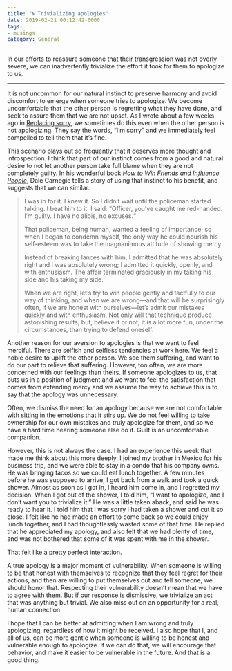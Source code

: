 ```yaml
---
title: "🌀 Trivializing apologies"
date: 2019-02-21 00:12:42-0000
tags:
- musings
category: General
---
```


In our efforts to reassure someone that their transgression was not overly severe, we can inadvertently trivialize the effort it took for them to apologize to us.

***

It is not uncommon for our natural instinct to preserve harmony and avoid discomfort to emerge when someone tries to apologize. We become uncomfortable that the other person is regretting what they have done, and seek to assure them that we are not upset. As I wrote about a few weeks ago in [Replacing sorry](https://www.bennorris.org/2019/01/25/replacing-sorry.html), we sometimes do this even when the other person is not apologizing. They say the words, “I’m sorry” and we immediately feel compelled to tell them that it’s fine.

This scenario plays out so frequently that it deserves more thought and introspection. I think that part of our instinct comes from a good and natural desire to not let another person take full blame when they are not completely guilty. In his wonderful book *[How to Win Friends and Influence People](https://en.wikipedia.org/wiki/How_to_Win_Friends_and_Influence_People)*, Dale Carnegie tells a story of using that instinct to his benefit, and suggests that we can similar.

> I was in for it. I knew it. So I didn’t wait until the policeman started talking. I beat him to it. I said: “Officer, you’ve caught me red-handed. I’m guilty. I have no alibis, no excuses.“
> 
> That policeman, being human, wanted a feeling of importance; so when I began to condemn myself, the only way he could nourish his self-esteem was to take the magnanimous attitude of showing mercy.
> 
> Instead of breaking lances with him, I admitted that he was absolutely right and I was absolutely wrong; I admitted it quickly, openly, and with enthusiasm. The affair terminated graciously in my taking his side and his taking my side.
> 
> When we are right, let’s try to win people gently and tactfully to our way of thinking, and when we are wrong—and that will be surprisingly often, if we are honest with ourselves—let’s admit our mistakes quickly and with enthusiasm. Not only will that technique produce astonishing results; but, believe it or not, it is a lot more fun, under the circumstances, than trying to defend oneself.

Another reason for our aversion to apologies is that we want to feel merciful. There are selfish and selfless tendencies at work here. We feel a noble desire to uplift the other person. We see them suffering, and want to do our part to relieve that suffering. However, too often, we are more concerned with our feelings than theirs. If someone apologizes to us, that puts us in a position of judgment and we want to feel the satisfaction that comes from extending mercy and we assume the way to achieve this is to say that the apology was unnecessary.

Often, we dismiss the need for an apology because we are not comfortable with sitting in the emotions that it stirs up. We do not feel willing to take ownership for our own mistakes and truly apologize for them, and so we have a hard time hearing someone else do it. Guilt is an uncomfortable companion.

However, this is not always the case. I had an experience this week that made me think about this more deeply. I joined my brother in Mexico for his business trip, and we were able to stay in a condo that his company owns. He was bringing tacos so we could eat lunch together. A few minutes before he was supposed to arrive, I got back from a walk and took a quick shower. Almost as soon as I got in, I heard him come in, and I regretted my decision. When I got out of the shower, I told him, “I want to apologize, and I don’t want you to trivialize it.” He was a little taken aback, and said he was ready to hear it. I told him that I was sorry I had taken a shower and cut it so close. I felt like he had made an effort to come back so we could enjoy lunch together, and I had thoughtlessly wasted some of that time. He replied that he appreciated my apology, and also felt that we had plenty of time, and was not bothered that some of it was spent with me in the shower.

That felt like a pretty perfect interaction.

A true apology is a major moment of vulnerability. When someone is willing to be that honest with themselves to recognize that they feel regret for their actions, and then are willing to put themselves out and tell someone, we should honor that. Respecting their vulnerability doesn’t mean that we have to agree with them. But if our response is dismissive, we trivialize an act that was anything but trivial. We also miss out on an opportunity for a real, human connection.

I hope that I can be better at admitting when I am wrong and truly apologizing, regardless of how it might be received. I also hope that I, and all of us, can be more gentle when someone is willing to be honest and vulnerable enough to apologize. If we can do that, we will encourage that behavior, and make it easier to be vulnerable in the future. And that is a good thing.

